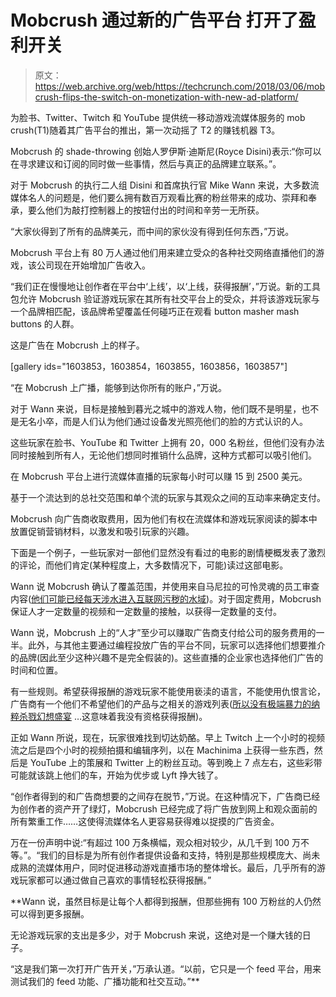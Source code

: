 # Mobcrush 通过新的广告平台 打开了盈利开关

> 原文：<https://web.archive.org/web/https://techcrunch.com/2018/03/06/mobcrush-flips-the-switch-on-monetization-with-new-ad-platform/>

为脸书、Twitter、Twitch 和 YouTube 提供统一移动游戏流媒体服务的 mob crush(T1)随着其广告平台的推出，第一次动摇了 T2 的赚钱机器 T3。

Mobcrush 的 shade-throwing 创始人罗伊斯·迪斯尼(Royce Disini)表示:“你可以在寻求建议和订阅的同时做一些事情，然后与真正的品牌建立联系。”。

对于 Mobcrush 的执行二人组 Disini 和首席执行官 Mike Wann 来说，大多数流媒体名人的问题是，他们要么拥有数百万观看比赛的粉丝带来的成功、崇拜和奉承，要么他们为敲打控制器上的按钮付出的时间和辛劳一无所获。

“大家伙得到了所有的品牌美元，而中间的家伙没有得到任何东西，”万说。

Mobcrush 平台上有 80 万人通过他们用来建立受众的各种社交网络直播他们的游戏，该公司现在开始增加广告收入。

“我们正在慢慢地让创作者在平台中‘上线’，以‘上线，获得报酬’，”万说。新的工具包允许 Mobcrush 验证游戏玩家在其所有社交平台上的受众，并将该游戏玩家与一个品牌相匹配，该品牌希望覆盖任何碰巧正在观看 button masher mash buttons 的人群。

这是广告在 Mobcrush 上的样子。

[gallery ids="1603853，1603854，1603855，1603856，1603857"]

“在 Mobcrush 上广播，能够到达你所有的账户，”万说。

对于 Wann 来说，目标是接触到暮光之城中的游戏人物，他们既不是明星，也不是无名小卒，而是人们认为他们通过设备发光照亮他们的脸的方式认识的人。

这些玩家在脸书、YouTube 和 Twitter 上拥有 20，000 名粉丝，但他们没有办法同时接触到所有人，无论他们想同时推销什么品牌，这种方式都可以吸引他们。

在 Mobcrush 平台上进行流媒体直播的玩家每小时可以赚 15 到 2500 美元。

基于一个流达到的总社交范围和单个流的玩家与其观众之间的互动率来确定支付。

Mobcrush 向广告商收取费用，因为他们有权在流媒体和游戏玩家阅读的脚本中放置促销营销材料，以激发和吸引玩家的兴趣。

下面是一个例子，一些玩家对一部他们显然没有看过的电影的剧情梗概发表了激烈的评论，而他们肯定(某种程度上，大多数情况下，可能)读过这部电影。

Wann 说 Mobcrush 确认了覆盖范围，并使用来自马尼拉的可怜灵魂的员工审查内容([他们可能已经每天涉水进入互联网污秽的水域](https://web.archive.org/web/20230328142640/https://www.wired.com/2014/10/content-moderation/))。对于固定费用，Mobcrush 保证人才一定数量的视频和一定数量的接触，以获得一定数量的支付。

Wann 说，Mobcrush 上的“人才”至少可以赚取广告商支付给公司的服务费用的一半。此外，与其他主要通过编程投放广告的平台不同，玩家可以选择他们想要推介的品牌(因此至少这种兴趣不是完全假装的)。这些直播的企业家也选择他们广告的时间和位置。

有一些规则。希望获得报酬的游戏玩家不能使用亵渎的语言，不能使用仇恨言论，广告商有一个他们不希望他们的产品与之相关的游戏列表([所以没有极端暴力的纳粹杀戮幻想盛宴](https://web.archive.org/web/20230328142640/https://en.wikipedia.org/wiki/Castle_Wolfenstein) …这意味着我没有资格获得报酬)。

正如 Wann 所说，现在，玩家很难找到切达奶酪。早上 Twitch 上一个小时的视频流之后是四个小时的视频拍摄和编辑序列，以在 Machinima 上获得一些东西，然后是 YouTube 上的策展和 Twitter 上的粉丝互动。等到晚上 7 点左右，这些彩带可能就该跳上他们的车，开始为优步或 Lyft 挣大钱了。

“创作者得到的和广告商想要的之间存在脱节，”万说。在这种情况下，广告商已经为创作者的资产开了绿灯，Mobcrush 已经完成了将广告放到网上和观众面前的所有繁重工作……这使得流媒体名人更容易获得难以捉摸的广告资金。

万在一份声明中说:“有超过 100 万条横幅，观众相对较少，从几千到 100 万不等。”。“我们的目标是为所有创作者提供设备和支持，特别是那些规模庞大、尚未成熟的流媒体用户，同时促进移动游戏直播市场的整体增长。最后，几乎所有的游戏玩家都可以通过做自己喜欢的事情轻松获得报酬。”

 **Wann 说，虽然目标是让每个人都得到报酬，但那些拥有 100 万粉丝的人仍然可以得到更多报酬。

无论游戏玩家的支出是多少，对于 Mobcrush 来说，这绝对是一个赚大钱的日子。

“这是我们第一次打开广告开关，”万承认道。“以前，它只是一个 feed 平台，用来测试我们的 feed 功能、广播功能和社交互动。”**